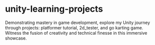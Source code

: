 # unity-learning-projects
Demonstrating mastery in game development, explore my Unity journey through projects: platformer tutorial, 2d_tester, and go karting game. Witness the fusion of creativity and technical finesse in this immersive showcase.
